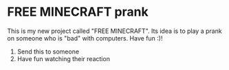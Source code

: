 # FREE MINECRAFT prank
This is my new project called "FREE MINECRAFT". Its idea is to play a prank on someone who is "bad" with computers. Have fun :)!

1. Send this to someone
2. Have fun watching their reaction
